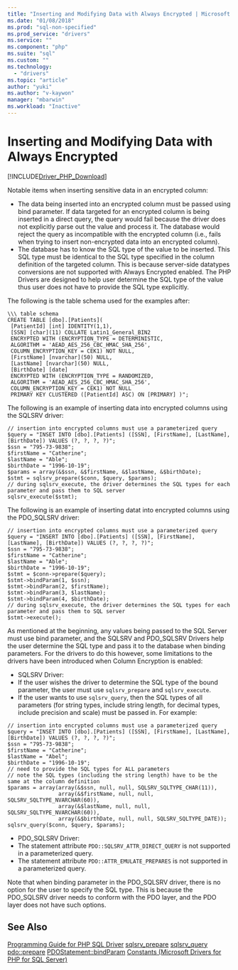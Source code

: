 ```yaml
---
title: "Inserting and Modifying Data with Always Encrypted | Microsoft Docs"
ms.date: "01/08/2018"
ms.prod: "sql-non-specified"
ms.prod_service: "drivers"
ms.service: ""
ms.component: "php"
ms.suite: "sql"
ms.custom: ""
ms.technology: 
  - "drivers"
ms.topic: "article"
author: "yuki"
ms.author: "v-kaywon"
manager: "mbarwin"
ms.workload: "Inactive"
---
```

# Inserting and Modifying Data with Always Encrypted
[!INCLUDE[Driver_PHP_Download](../../includes/driver_php_download.md)]

Notable items when inserting sensitive data in an encrypted column:
 -   The data being inserted into an encrypted column must be passed using bind parameter. If data targeted for an encrypted column is being inserted in a direct query, the query would fail because the driver does not explicitly parse out the value and process it. The database would reject the query as incompatible with the encrypted column (i.e., fails when trying to insert non-encrypted data into an encrypted column).
 -   The database has to know the SQL type of the value to be inserted. This SQL type must be identical to the SQL type specified in the column definition of the targeted column. This is because server-side datatypes conversions are not supported with Always Encrypted enabled. The PHP Drivers are designed to help user determine the SQL type of the value thus user does not have to provide the SQL type explicitly.

The following is the table schema used for the examples after:
```
\\\ table schema
CREATE TABLE [dbo].[Patients](
 [PatientId] [int] IDENTITY(1,1),
 [SSN] [char](11) COLLATE Latin1_General_BIN2
 ENCRYPTED WITH (ENCRYPTION_TYPE = DETERMINISTIC,
 ALGORITHM = 'AEAD_AES_256_CBC_HMAC_SHA_256',
 COLUMN_ENCRYPTION_KEY = CEK1) NOT NULL,
 [FirstName] [nvarchar](50) NULL,
 [LastName] [nvarchar](50) NULL,
 [BirthDate] [date]
 ENCRYPTED WITH (ENCRYPTION_TYPE = RANDOMIZED,
 ALGORITHM = 'AEAD_AES_256_CBC_HMAC_SHA_256',
 COLUMN_ENCRYPTION_KEY = CEK1) NOT NULL
 PRIMARY KEY CLUSTERED ([PatientId] ASC) ON [PRIMARY] )";
```

The following is an example of inserting data into encrypted columns using the SQLSRV driver:
```
// insertion into encrypted columns must use a parameterized query
$query = "INSET INTO [dbo].[Patients] ([SSN], [FirstName], [LastName], [BirthDate]) VALUES (?, ?, ?, ?)";
$ssn = "795-73-9838";
$firstName = "Catherine";
$lastName = "Able";
$birthDate = "1996-10-19";
$params = array(&$ssn, &$firstName, &$lastName, &$birthDate);
$stmt = sqlsrv_prepare($conn, $query, $params);
// during sqlsrv_execute, the driver determines the SQL types for each parameter and pass them to SQL server
sqlsrv_execute($stmt);
```

The following is an example of inserting datat into encrypted columns using the PDO_SQLSRV driver:
```
// insertion into encrypted columns must use a parameterized query
$query = "INSERT INTO [dbo].[Patients] ([SSN], [FirstName], [LastName], [BirthDate]) VALUES (?, ?, ?, ?)";
$ssn = "795-73-9838";
$firstName = "Catherine";
$lastName = "Able";
$birthDate = "1996-10-19";
$stmt = $conn->prepare($query);
$stmt->bindParam(1, $ssn);
$stmt->bindParam(2, $firstName);
$stmt->bindParam(3, $lastName);
$stmt->bindParam(4, $birthDate);
// during sqlsrv_execute, the driver determines the SQL types for each parameter and pass them to SQL server
$stmt->execute();
```

As mentioned at the beginning, any values being passed to the SQL Server must use bind parameter, and the SQLSRV and PDO_SQLSRV Drivers help the user determine the SQL type and pass it to the database when binding parameters. For the drivers to do this however, some limitations to the drivers have been introduced when Column Encryption is enabled:
 -   SQLSRV Driver:
  -   If the user wishes the driver to determine the SQL type of the bound parameter, the user must use `sqlsrv_prepare` and `sqlsrv_execute`.
  -   If the user wants to use `sqlsrv_query`, then the SQL types of all parameters (for string types, include string length, for decimal types, include precision and scale) must be passed in. For example:

```
// insertion into encrypted columns must use a parameterized query
$query = "INSET INTO [dbo].[Patients] ([SSN], [FirstName], [LastName], [BirthDate]) VALUES (?, ?, ?, ?)";
$ssn = "795-73-9838";
$firstName = "Catherine";
$lastName = "Abel";
$birthDate = "1996-10-19";
// need to provide the SQL types for ALL parameters
// note the SQL types (including the string length) have to be the same at the column definition
$params = array(array(&$ssn, null, null, SQLSRV_SQLTYPE_CHAR(11)),
                array(&$firstName, null, null, SQLSRV_SQLTYPE_NVARCHAR(60)),
                array(&$lastName, null, null, SQLSRV_SQLTYPE_NVARCHAR(60)),
                array(&$birthDate, null, null, SQLSRV_SQLTYPE_DATE));
sqlsrv_query($conn, $query, $params);
```

 -   PDO_SQLSRV Driver:
  -   The statement attribute `PDO::SQLSRV_ATTR_DIRECT_QUERY` is not supported in a parameterized query.
  -   The statement attribute `PDO::ATTR_EMULATE_PREPARES` is not supported in a parameterized query.
  
Note that when binding parameter in the PDO_SQLSRV driver, there is no option for the user to specify the SQL type. This is because the PDO_SQLSRV driver needs to conform with the PDO layer, and the PDO layer does not have such options.
  
## See Also  
[Programming Guide for PHP SQL Driver](../../connect/php/programming-guide-for-php-sql-driver.md)
[sqlsrv_prepare](../../connect/php/sqlsrv-prepare.md)
[sqlsrv_query](../../connect/php/sqlsrv-query.md)
[pdo::prepare](../../connect/php/pdo-prepare.md)
[PDOStatement::bindParam](../../connect/php/pdostatement-bindparam.md)
[Constants (Microsoft Drivers for PHP for SQL Server)](../../connect/php/constants-microsoft-drivers-for-php-for-sql-server.md)  
